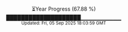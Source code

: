 <p align="center">
⏳Year Progress (67.88 %)<br>
████████████████████▁▁▁▁▁▁▁▁▁▁ <br>
<sub>Updated: Fri, 05 Sep 2025 18:03:59 GMT</sub>
</p>

